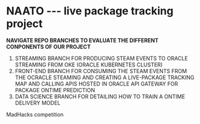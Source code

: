 # NAATO --- live package tracking project

**NAVIGATE REPO BRANCHES TO EVALUATE THE DIFFERENT CONPONENTS OF OUR PROJECT**

1. STREAMING BRANCH FOR PRODUCING STEAM EVENTS TO ORACLE STREAMING FROM OKE (ORACLE KUBERNETES CLUSTER)
2. FRONT-END BRANCH FOR CONSUMING THE STEAM EVENTS FROM THE OCRACLE STEAMING AND CREATING A LIVE-PACKAGE TRACKING MAP AND CALLING APIS HOSTED IN ORACLE API GATEWAY FOR PACKAGE ONTIME PREDICTION
3. DATA SCIENCE BRANCH FOR DETAILING HOW TO TRAIN A ONTIME DELIVERY MODEL


MadHacks competition